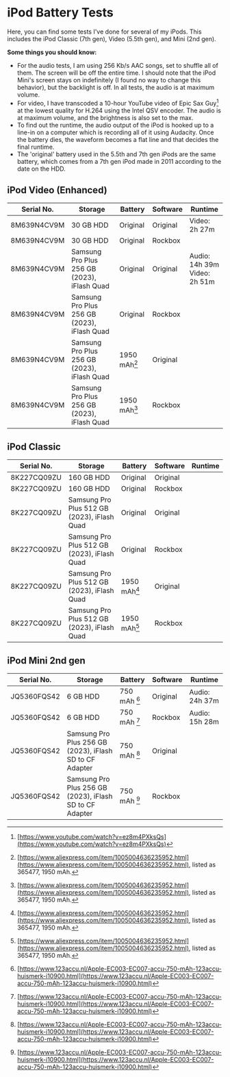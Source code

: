 # iPod Battery Tests

Here, you can find some tests I've done for several of my iPods. This includes the iPod Classic (7th gen), Video (5.5th gen), and Mini (2nd gen).

**Some things you should know:**
- For the audio tests, I am using 256 Kb/s AAC songs, set to shuffle all of them. The screen will be off the entire time. I should note that the iPod Mini's screen stays on indefinitely (I found no way to change this behavior), but the backlight is off. In all tests, the audio is at maximum volume.
- For video, I have transcoded a 10-hour YouTube video of Epic Sax Guy[^1] at the lowest quality for H.264 using the Intel QSV encoder. The audio is at maximum volume, and the brightness is also set to the max.
- To find out the runtime, the audio output of the iPod is hooked up to a line-in on a computer which is recording all of it using Audacity. Once the battery dies, the waveform becomes a flat line and that decides the final runtime.
- The 'original' battery used in the 5.5th and 7th gen iPods are the same battery, which comes from a 7th gen iPod made in 2011 according to the date on the HDD.

## iPod Video (Enhanced)
| Serial No.  | Storage                                                 | Battery      | Software | Runtime |
|-------------|---------------------------------------------------------|--------------|----------|-----------------|
| 8M639N4CV9M | 30 GB HDD                                               | Original     | Original | Video: 2h 27m                |
| 8M639N4CV9M | 30 GB HDD                                               | Original     | Rockbox  |                 |
| 8M639N4CV9M | Samsung Pro Plus 256 GB (2023), iFlash Quad             | Original     | Original | Audio: 14h 39m<br>Video: 2h 51m                |
| 8M639N4CV9M | Samsung Pro Plus 256 GB (2023), iFlash Quad             | Original     | Rockbox  |                 |
| 8M639N4CV9M | Samsung Pro Plus 256 GB (2023), iFlash Quad             | 1950 mAh[^2] | Original |                 |
| 8M639N4CV9M | Samsung Pro Plus 256 GB (2023), iFlash Quad             | 1950 mAh[^2] | Rockbox  |                 |

## iPod Classic
| Serial No.  | Storage                                                 | Battery      | Software | Runtime |
|-------------|---------------------------------------------------------|--------------|----------|-----------------|
| 8K227CQ09ZU | 160 GB HDD                                              | Original     | Original |                 |
| 8K227CQ09ZU | 160 GB HDD                                              | Original     | Rockbox  |                 |
| 8K227CQ09ZU | Samsung Pro Plus 512 GB (2023), iFlash Quad             | Original     | Original |                 |
| 8K227CQ09ZU | Samsung Pro Plus 512 GB (2023), iFlash Quad             | Original     | Rockbox  |                 |
| 8K227CQ09ZU | Samsung Pro Plus 512 GB (2023), iFlash Quad             | 1950 mAh[^2] | Original |                 |
| 8K227CQ09ZU | Samsung Pro Plus 512 GB (2023), iFlash Quad             | 1950 mAh[^2] | Rockbox  |                 |

## iPod Mini 2nd gen
| Serial No.  | Storage                                                 | Battery      | Software | Runtime |
|-------------|---------------------------------------------------------|--------------|----------|-----------------|
| JQ5360FQS42 | 6 GB HDD                                                | 750 mAh [^3] | Original | Audio: 24h 37m                |
| JQ5360FQS42 | 6 GB HDD                                                | 750 mAh [^3] | Rockbox  | Audio: 15h 28m                |
| JQ5360FQS42 | Samsung Pro Plus 256 GB (2023), iFlash SD to CF Adapter | 750 mAh [^3] | Original |                 |
| JQ5360FQS42 | Samsung Pro Plus 256 GB (2023), iFlash SD to CF Adapter | 750 mAh [^3] | Rockbox  |                 |

[^1]: [https://www.youtube.com/watch?v=ez8m4PXksQs](https://www.youtube.com/watch?v=ez8m4PXksQs)
[^2]: [https://www.aliexpress.com/item/1005004636235952.html](https://www.aliexpress.com/item/1005004636235952.html), listed as 365477, 1950 mAh.
[^3]: [https://www.123accu.nl/Apple-EC003-EC007-accu-750-mAh-123accu-huismerk-i10900.html](https://www.123accu.nl/Apple-EC003-EC007-accu-750-mAh-123accu-huismerk-i10900.html)
